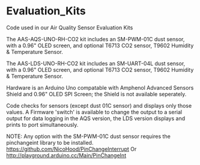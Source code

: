 # Evaluation_Kits
Code used in our Air Quality Sensor Evaluation Kits

The AAS-AQS-UNO-RH-CO2 kit includes an SM-PWM-01C dust sensor, with a 0.96" OLED screen, and optional T6713 CO2 sensor, T9602 Humidity & Temperature Sensor.

The AAS-LDS-UNO-RH-CO2 kit includes an SM-UART-04L dust sensor, with a 0.96" OLED screen, and optional T6713 CO2 sensor, T9602 Humidity & Temperature Sensor.

Hardware is an Arduino Uno compatable with Amphenol Advanced Sensors Shield and 0.96" OLED SPI Screen; the Shield is not available seperately.

Code checks for sensors (except dust 01C sensor) and displays only those values. A Firmware 'switch' is available to change the output to a serial output for data logging in the AQS version, the LDS version displays and prints to port simultaneously.

NOTE: Any option with the SM-PWM-01C dust sensor requires the pinchangeint library to be installed. https://github.com/NicoHood/PinChangeInterrupt Or http://playground.arduino.cc/Main/PinChangeInt
